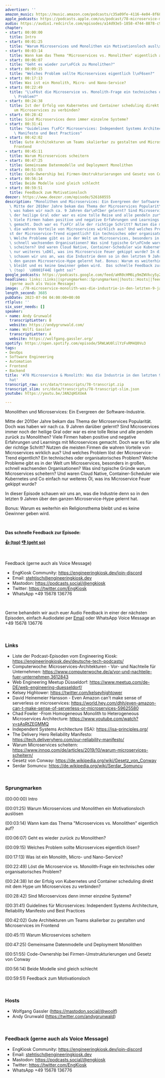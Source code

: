 ```yaml
---
advertiser: ''
amazon_music: https://music.amazon.com/podcasts/c35a09fe-4116-4e04-8f68-77d61b112e46/episodes/cfd63728-db8e-4482-90e3-2f96bec24b3a/engineering-kiosk-78-microservice-monolith-was-die-industrie-in-den-letzten-9-jahren-gelernt-hat
apple_podcasts: https://podcasts.apple.com/us/podcast/78-microservice-monolith-was-die-industrie-in-den-letzten/id1603082924?i=1000619207536&uo=4
audio: https://audio1.redcircle.com/episodes/a14d93e5-1858-4744-8878-c911c0a07c47/stream.mp3
chapter:
- start: 00:00:00
  title: Intro
- start: 00:01:25
  title: "Warum Microservices und Monolithen ein Motivationsloch ausl\xF6sen"
- start: 00:03:14
  title: Wann kam das Thema "Microservices vs. Monolithen" eigentlich auf?
- start: 00:06:07
  title: "Geht es wieder zur\xFCck zu Monolithen?"
- start: 00:09:15
  title: "Welches Problem sollte Microservices eigentlich l\xF6sen?"
- start: 00:17:13
  title: Was ist ein Monolith, Micro- und Nano-Service?
- start: 00:22:49
  title: "L\xF6st die Microservice vs. Monolith-Frage ein technisches oder organisatorisches\
    \ Problem?"
- start: 00:24:38
  title: Ist der Erfolg von Kubernetes und Container scheduling direkt mit dem Hype
    um Microservices zu verbinden?
- start: 00:28:42
  title: Sind Microservices denn immer einzelne Systeme?
- start: 00:31:41
  title: "Guidelines f\xFCr Microservices: Independent Systems Architecture, Reliability\
    \ Manifesto und Best Practices"
- start: 00:42:02
  title: Gute Architekturen um Teams skalierbar zu gestalten und Microservices im
    Frontend
- start: 00:45:11
  title: Warum Microservices scheitern
- start: 00:47:25
  title: Gemeinsame Datenmodelle und Deployment Monolithen
- start: 00:51:55
  title: Code-Ownership bei Firmen-Umstrukturierungen und Gesetz von Conway
- start: 00:56:14
  title: Beide Modelle sind gleich schlecht
- start: 00:59:51
  title: Feedback zum Motivationsloch
deezer: https://www.deezer.com/episode/526160555
description: "Monolithen und Microservices: Ein Evergreen der Software-Industrie.\
  \ Mitte der 2010er Jahre bekam das Thema der Microservices Popularit\xE4t. Doch\
  \ was haben wir nach ca. 9 Jahren dar\xFCber gelernt? Sind Microservices immer noch\
  \ der heilige Gral oder war es eine tolle Reise und alle pendeln zur\xFCck zu Monolithen?\
  \ Viele Firmen haben positive und negative Erfahrungen und Learnings mit Microservices\
  \ gemacht. Doch war es f\xFCr alle der richtige Schritt? Nutzen die meisten Firmen\
  \ die wahren Vorteile von Microservices wirklich aus? Und welches Problem l\xF6\
  st der Microservice-Trend eigentlich? Ein technisches oder organisatorisches Problem?\
  \ Welche Probleme gibt es in der Welt um Microservices, besonders in gro\xDFen,\
  \ schnell wachsenden Organisationen? Was sind typische Gr\xFCnde warum Microservices\
  \ scheitern? Und waren Cloud Native, Container-Scheduler wie Kubernetes und Co einfach\
  \ nur weiteres \xD6l, was ins Microservice Feuer gekippt wurde? In dieser Episode\
  \ schauen wir uns an, was die Industrie denn so in den letzten 9 Jahren \xFCber\
  \ den ganzen Microservice-Hype gelernt hat. Bonus: Warum es weiterhin ein Religionsthema\
  \ bleibt und es keine Gewinner geben wird.  Das schnelle Feedback zur Episode: \U0001F44D\
  \ (top)  \U0001F44E (geht so)"
google_podcasts: https://podcasts.google.com/feed/aHR0cHM6Ly9mZWVkcy5yZWRjaXJjbGUuY29tLzBlY2ZkZmQ3LWZkYTEtNGMzZC05NTE1LTQ3NjcyN2Y5ZGY1ZQ/episode/NDMzODRmYTMtNzhkNS00Yzc5LWFkNDctMDFiZmQyY2E4M2E4?sa=X&ved=2ahUKEwiI0qCll_T_AhU3m44IHcNiBlgQkfYCegQIARAF
headlines: links::Links||sprungmarken::Sprungmarken||hosts::Hosts||feedback-gerne-auch-als-voice-message::Feedback
  (gerne auch als Voice Message)
image: ./78-microservice-monolith-was-die-industrie-in-den-letzten-9-jahren-gelernt-hat.jpg
length_second: 3685
pubDate: 2023-07-04 04:00:00+00:00
rtlplus: ''
six_user_needs: []
speaker:
- name: Andy Grunwald
  transcriptLetter: B
  website: https://andygrunwald.com/
- name: Wolfi Gassler
  transcriptLetter: A
  website: https://wolfgang.gassler.org/
spotify: https://open.spotify.com/episode/5RWLWU0lilYzFvRM4Q0Vu3
tags:
- DevOps
- Software Engineering
- Automation
- Frontend
- Backend
title: '#78 Microservice & Monolith: Was die Industrie in den letzten 9 Jahren gelernt
  hat'
transcript_raw: src/data/transcripts/78-transcript.zip
transcript_slim: src/data/transcripts/78-transcript-slim.json
youtube: https://youtu.be/JAN2qHSXUeA

---
```

<p>Monolithen und Microservices: Ein Evergreen der Software-Industrie.</p><p>Mitte der 2010er Jahre bekam das Thema der Microservices Popularität. Doch was haben wir nach ca. 9 Jahren darüber gelernt? Sind Microservices immer noch der heilige Gral oder war es eine tolle Reise und alle pendeln zurück zu Monolithen? Viele Firmen haben positive und negative Erfahrungen und Learnings mit Microservices gemacht. Doch war es für alle der richtige Schritt? Nutzen die meisten Firmen die wahren Vorteile von Microservices wirklich aus? Und welches Problem löst der Microservice-Trend eigentlich? Ein technisches oder organisatorisches Problem? Welche Probleme gibt es in der Welt um Microservices, besonders in großen, schnell wachsenden Organisationen? Was sind typische Gründe warum Microservices scheitern? Und waren Cloud Native, Container-Scheduler wie Kubernetes und Co einfach nur weiteres Öl, was ins Microservice Feuer gekippt wurde?</p><p>In dieser Episode schauen wir uns an, was die Industrie denn so in den letzten 9 Jahren über den ganzen Microservice-Hype gelernt hat.</p><p>Bonus: Warum es weiterhin ein Religionsthema bleibt und es keine Gewinner geben wird.</p><p><br></p><p><strong>Das schnelle Feedback zur Episode:</strong></p><p><a href="https://api.openpodcast.dev/feedback/78/upvote" rel="nofollow"><strong>👍 (top)</strong></a><strong>  </strong><a href="https://api.openpodcast.dev/feedback/78/downvote" rel="nofollow"><strong>👎 (geht so)</strong></a></p><p><br></p><p>Feedback (gerne auch als Voice Message)</p><ul><li>EngKiosk Community: <a href="https://engineeringkiosk.dev/join-discord">https://engineeringkiosk.dev/join-discord</a> </li><li>Email: <a href="mailto:stehtisch@engineeringkiosk.dev" rel="nofollow">stehtisch@engineeringkiosk.dev</a></li><li>Mastodon: <a href="https://podcasts.social/@engkiosk" rel="nofollow">https://podcasts.social/@engkiosk</a></li><li>Twitter: <a href="https://twitter.com/EngKiosk" rel="nofollow">https://twitter.com/EngKiosk</a></li><li>WhatsApp +49 15678 136776</li></ul><p><br></p><p>Gerne behandeln wir auch euer Audio Feedback in einer der nächsten Episoden, einfach Audiodatei per <a href="https://engineeringkiosk.dev/kontakt/">Email</a> oder WhatsApp Voice Message an +49 15678 136776</p><p><br></p><h3 id="links">Links</h3><ul><li>Liste der Podcast-Episoden vom Engineering Kiosk: <a href="https://engineeringkiosk.dev/deutsche-tech-podcasts/">https://engineeringkiosk.dev/deutsche-tech-podcasts/</a></li><li>Computerwoche: Microservices-Architekturen - Vor- und Nachteile für Unternehmen: <a href="https://www.computerwoche.de/a/vor-und-nachteile-fuer-unternehmen,3612843" rel="nofollow">https://www.computerwoche.de/a/vor-und-nachteile-fuer-unternehmen,3612843</a></li><li>Web Engineering Meetup Düsseldorf: <a href="https://www.meetup.com/de-DE/web-engineering-duesseldorf/" rel="nofollow">https://www.meetup.com/de-DE/web-engineering-duesseldorf/</a></li><li>Kelsey Hightower: <a href="https://twitter.com/kelseyhightower" rel="nofollow">https://twitter.com/kelseyhightower</a></li><li>David Heinemeier Hansson - Even Amazon can&#39;t make sense of serverless or microservices: <a href="https://world.hey.com/dhh/even-amazon-can-t-make-sense-of-serverless-or-microservices-59625580" rel="nofollow">https://world.hey.com/dhh/even-amazon-can-t-make-sense-of-serverless-or-microservices-59625580</a></li><li>Chad Fowler -From Homogeneous Monolith to Heterogeneous Microservices Architecture: <a href="https://www.youtube.com/watch?v=sAsRtZEGMMQ" rel="nofollow">https://www.youtube.com/watch?v=sAsRtZEGMMQ</a></li><li>Independent Systems Architecture (ISA): <a href="https://isa-principles.org/" rel="nofollow">https://isa-principles.org/</a></li><li>The Delivery Hero Reliability Manifesto: <a href="https://tech.deliveryhero.com/our-reliability-manifesto/" rel="nofollow">https://tech.deliveryhero.com/our-reliability-manifesto/</a></li><li>Warum Microservices scheitern: <a href="https://www.innoq.com/de/articles/2019/10/warum-microservices-scheitern/" rel="nofollow">https://www.innoq.com/de/articles/2019/10/warum-microservices-scheitern/</a></li><li>Gesetz von Conway: <a href="https://de.wikipedia.org/wiki/Gesetz_von_Conway" rel="nofollow">https://de.wikipedia.org/wiki/Gesetz_von_Conway</a></li><li>Serdar Somuncu: <a href="https://de.wikipedia.org/wiki/Serdar_Somuncu" rel="nofollow">https://de.wikipedia.org/wiki/Serdar_Somuncu</a></li></ul><p><br></p><h3 id="sprungmarken">Sprungmarken</h3><p>(00:00:00) Intro</p><p>(00:01:25) Warum Microservices und Monolithen ein Motivationsloch auslösen</p><p>(00:03:14) Wann kam das Thema &#34;Microservices vs. Monolithen&#34; eigentlich auf?</p><p>(00:06:07) Geht es wieder zurück zu Monolithen?</p><p>(00:09:15) Welches Problem sollte Microservices eigentlich lösen?</p><p>(00:17:13) Was ist ein Monolith, Micro- und Nano-Service?</p><p>(00:22:49) Löst die Microservice vs. Monolith-Frage ein technisches oder organisatorisches Problem?</p><p>(00:24:38) Ist der Erfolg von Kubernetes und Container scheduling direkt mit dem Hype um Microservices zu verbinden?</p><p>(00:28:42) Sind Microservices denn immer einzelne Systeme?</p><p>(00:31:41) Guidelines für Microservices: Independent Systems Architecture, Reliability Manifesto und Best Practices</p><p>(00:42:02) Gute Architekturen um Teams skalierbar zu gestalten und Microservices im Frontend</p><p>(00:45:11) Warum Microservices scheitern</p><p>(00:47:25) Gemeinsame Datenmodelle und Deployment Monolithen</p><p>(00:51:55) Code-Ownership bei Firmen-Umstrukturierungen und Gesetz von Conway</p><p>(00:56:14) Beide Modelle sind gleich schlecht</p><p>(00:59:51) Feedback zum Motivationsloch</p><p><br></p><h3 id="hosts">Hosts</h3><ul><li>Wolfgang Gassler (<a href="https://mastodon.social/@woolf" rel="nofollow">https://mastodon.social/@woolf</a>)</li><li>Andy Grunwald (<a href="https://twitter.com/andygrunwald" rel="nofollow">https://twitter.com/andygrunwald</a>)</li></ul><p><br></p><h3 id="feedback-gerne-auch-als-voice-message">Feedback (gerne auch als Voice Message)</h3><ul><li>EngKiosk Community: <a href="https://engineeringkiosk.dev/join-discord">https://engineeringkiosk.dev/join-discord</a> </li><li>Email: <a href="mailto:stehtisch@engineeringkiosk.dev" rel="nofollow">stehtisch@engineeringkiosk.dev</a></li><li>Mastodon: <a href="https://podcasts.social/@engkiosk" rel="nofollow">https://podcasts.social/@engkiosk</a></li><li>Twitter: <a href="https://twitter.com/EngKiosk" rel="nofollow">https://twitter.com/EngKiosk</a></li><li>WhatsApp +49 15678 136776</li></ul>